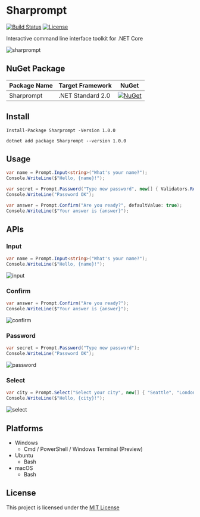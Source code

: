 # Sharprompt

[![Build Status](https://dev.azure.com/shibayan/Sharprompt/_apis/build/status/Build%20Sharprompt?branchName=master)](https://dev.azure.com/shibayan/Sharprompt/_build/latest?definitionId=34&branchName=master)
[![License](https://img.shields.io/github/license/shibayan/Sharprompt.svg)](https://github.com/shibayan/Sharprompt/blob/master/LICENSE)

Interactive command line interface toolkit for .NET Core

![sharprompt](https://user-images.githubusercontent.com/1356444/62227794-87506e00-b3f7-11e9-84ae-06c9a900448b.gif)

## NuGet Package

Package Name | Target Framework | NuGet
---|---|---
Sharprompt | .NET Standard 2.0 | [![NuGet](https://img.shields.io/nuget/v/Sharprompt.svg)](https://www.nuget.org/packages/Sharprompt)

## Install

```
Install-Package Sharprompt -Version 1.0.0
```

```
dotnet add package Sharprompt --version 1.0.0
```

## Usage

```csharp
var name = Prompt.Input<string>("What's your name?");
Console.WriteLine($"Hello, {name}!");

var secret = Prompt.Password("Type new password", new[] { Validators.Required(), Validators.MinLength(8) });
Console.WriteLine("Password OK");

var answer = Prompt.Confirm("Are you ready?", defaultValue: true);
Console.WriteLine($"Your answer is {answer}");
```

## APIs

### Input

```csharp
var name = Prompt.Input<string>("What's your name?");
Console.WriteLine($"Hello, {name}!");
```

![input](https://user-images.githubusercontent.com/1356444/62228275-50c72300-b3f8-11e9-8d51-63892e8eeaaa.gif)

### Confirm

```csharp
var answer = Prompt.Confirm("Are you ready?");
Console.WriteLine($"Your answer is {answer}");
```

![confirm](https://user-images.githubusercontent.com/1356444/62229064-e0210600-b3f9-11e9-8c52-b9c9257811c0.gif)

### Password

```csharp
var secret = Prompt.Password("Type new password");
Console.WriteLine("Password OK");
```

![password](https://user-images.githubusercontent.com/1356444/62228952-9fc18800-b3f9-11e9-98ea-3aa52ee84e93.gif)

### Select

```csharp
var city = Prompt.Select("Select your city", new[] { "Seattle", "London", "Tokyo" });
Console.WriteLine($"Hello, {city}!");
```

![select](https://user-images.githubusercontent.com/1356444/62228719-2de93e80-b3f9-11e9-8be5-f19e6ef58aeb.gif)

## Platforms

- Windows
  - Cmd / PowerShell / Windows Terminal (Preview)
- Ubuntu
  - Bash
- macOS
  - Bash

## License

This project is licensed under the [MIT License](https://github.com/shibayan/Sharprompt/blob/master/LICENSE)
